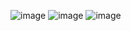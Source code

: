 ![image](https://user-images.githubusercontent.com/39509244/126730742-b5749039-d3d6-4632-aaf3-2ed6a4b54f44.png)
![image](https://user-images.githubusercontent.com/39509244/126730755-2b59c071-756a-472d-b109-64e8f26ed9a0.png)
![image](https://user-images.githubusercontent.com/39509244/126730769-70a98717-c0ea-46f2-b53f-313bb1847a38.png)
